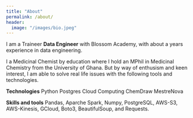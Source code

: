 ```yaml
---
title: "About"
permalink: /about/
header:
  image: "/images/bio.jpeg"
---
```


I am a Traineer **Data Engineer** with Blossom Academy, with about a years experience in data engineering. 

I a Medicinal Chemist by education where I hold an MPhil in Medicinal Chemistry from the University of Ghana. But by way of enthusism and keen interest, I am able to solve real life issues with the following tools and technologies.

**Technologies**
Python
Postgres
Cloud Computing
ChemDraw
MestreNova

**Skills and tools**
Pandas, Aparche Spark, Numpy, PostgreSQL, AWS-S3, AWS-Kinesis, GCloud, Boto3, BeautifulSoup, and Requests.  
